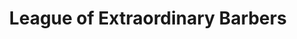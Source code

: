---
title: "League of Extraordinary Barbers"
url: /milwaukee/league-of-extraordinary-barbers/
shop: hairdresser
---